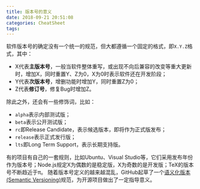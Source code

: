 ```yaml
---
title: 版本号的意义
date: 2018-09-21 20:51:08
categories: CheatSheet
tags:
---
```


软件版本号的确定没有一个统一的规范，但大都遵循一个固定的格式，即`X.Y.Z`格式，其中：

- X代表**主版本号**，一般当软件整体重写，或出现不向后兼容的改变等重大更新时，增加X，同时重置Y、Z为0，X为0时表示软件还在开发阶段；
- Y代表**次版本号**，增删功能时增加Y，同时重置Z为0；
- Z代表**修订号**，修复Bug时增加Z。

除此之外，还会有一些修饰词，比如：

- `alpha`表示内部测试版；
- `beta`表示公开测试版；
- `rc`即Release Candidate，表示候选版本，即将作为正式版发布；
- `release`表示正式发行版；
- `lts`即Long Term Support，表示长期支持版。

有的项目有自己的一套规则，比如Ubuntu、Visual Studio等，它们采用发布年份作为版本号；Node.js规定X为偶数的是稳定版，X为奇数的是开发版；TeX的版本号不断趋近于π。
随着版本号定义的越来越混乱，GitHub起草了一个[语义化版本(Semantic Versioning)](https://semver.org/lang/zh-CN/)规范，为开源项目做出了一定指导意义。
